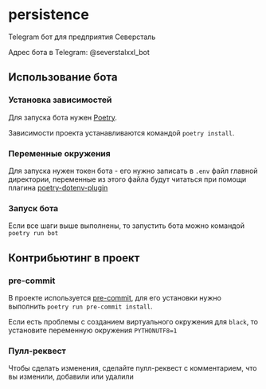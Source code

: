 # persistence
Telegram бот для предприятия Северсталь
 
Адрес бота в Telegram: @severstalxxl_bot

## Использование бота
### Установка зависимостей
Для запуска бота нужен [Poetry](https://github.com/python-poetry/poetry).

Зависимости проекта устанавливаются командой `poetry install`.

### Переменные окружения
Для запуска нужен токен бота - его нужно записать в `.env` файл главной директории, переменные из этого файла будут читаться при помощи плагина [poetry-dotenv-plugin](https://github.com/mpeteuil/poetry-dotenv-plugin)

### Запуск бота
Если все шаги выше выполнены, то запустить бота можно командой `poetry run bot`

## Контрибьютинг в проект
### pre-commit
В проекте используется [pre-commit](https://github.com/pre-commit/pre-commit), для его установки нужно выполнить `poetry run pre-commit install`.

Если есть проблемы с созданием виртуального окружения для `black`, то установите переменную окружения `PYTHONUTF8=1`

### Пулл-реквест
Чтобы сделать изменения, сделайте пулл-реквест с комментарием, что вы изменили, добавили или удалили 
